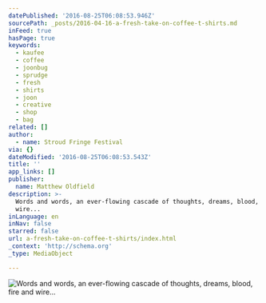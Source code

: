 ```yaml
---
datePublished: '2016-08-25T06:08:53.946Z'
sourcePath: _posts/2016-04-16-a-fresh-take-on-coffee-t-shirts.md
inFeed: true
hasPage: true
keywords:
  - kaufee
  - coffee
  - joonbug
  - sprudge
  - fresh
  - shirts
  - joon
  - creative
  - shop
  - bag
related: []
author:
  - name: Stroud Fringe Festival
via: {}
dateModified: '2016-08-25T06:08:53.543Z'
title: ''
app_links: []
publisher:
  name: Matthew Oldfield
description: >-
  Words and words, an ever-flowing cascade of thoughts, dreams, blood, fire and
  wire...
inLanguage: en
inNav: false
starred: false
url: a-fresh-take-on-coffee-t-shirts/index.html
_context: 'http://schema.org'
_type: MediaObject

---
```

![Words and words, an ever-flowing cascade of thoughts, dreams, blood, fire and wire...](https://the-grid-user-content.s3-us-west-2.amazonaws.com/c9420e63-1641-4fcb-803c-448c8a9653b2.jpg)